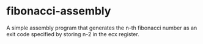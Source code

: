 # fibonacci-assembly
A simple assembly program that generates the n-th fibonacci number as an exit code specified by storing n-2 in the ecx register.
